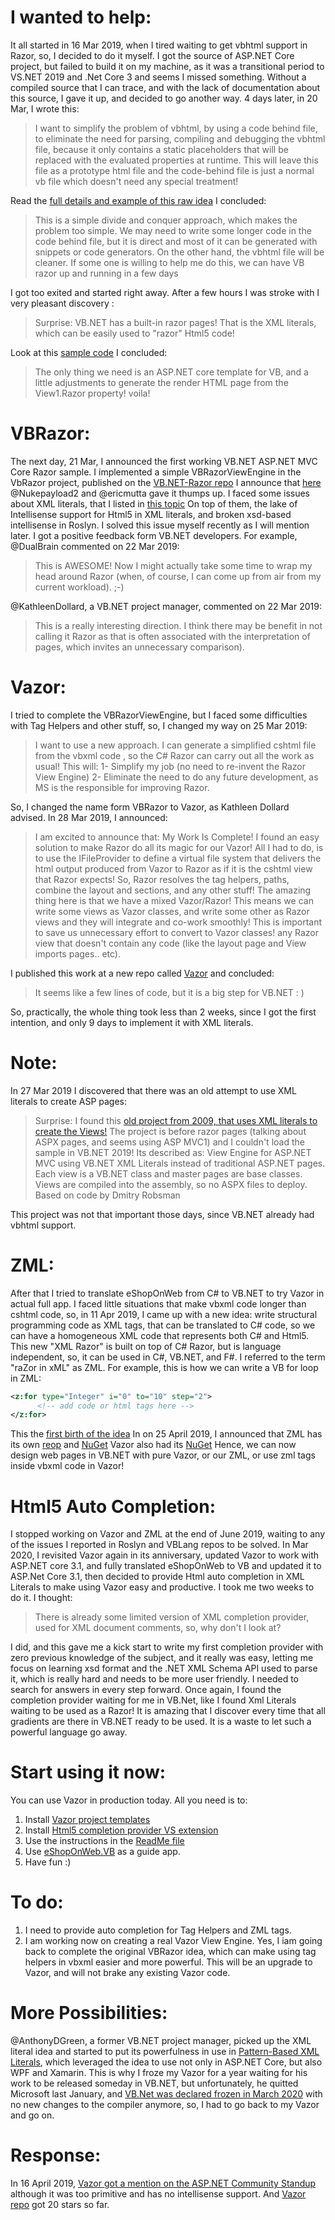 # I wanted to help:
It all started in 16 Mar 2019, when I tired waiting to get vbhtml support in Razor, so, I decided to do it myself. I got the source of ASP.NET Core project, but failed to build it on my machine, as it was a transitional period to VS.NET 2019 and .Net Core 3 and seems I missed something. Without a compiled source that I can trace, and with the lack of documentation about this source, I gave it up, and decided to go another way. 4 days later, in 20 Mar, I wrote this:
> I want to simplify the problem of vbhtml, by using a code behind file, to eliminate the need for parsing, compiling and debugging the vbhtml file, because it only contains a static placeholders that will be replaced with the evaluated properties at runtime. This will leave this file as a prototype html file and the code-behind file is just a normal vb file which doesn't need any special treatment!

Read the [full details and example of this raw idea](https://github.com/dotnet/vblang/issues/396#issuecomment-474613429)
I concluded:
> This is a simple divide and conquer approach, which makes the problem too simple. We may need to write some longer code in the code behind file, but it is direct and most of it can be generated with snippets or code generators. On the other hand, the vbhtml file will be cleaner. If some one is willing to help me do this, we can have VB razor up and running in a few days


I got too exited and started right away. After a few hours I was stroke with I very pleasant discovery :
> Surprise: VB.NET has a built-in razor pages! That is the XML literals, which can be easily used to "razor" Html5 code! 

Look at this [sample code](https://github.com/dotnet/vblang/issues/396#issuecomment-474785286)
I concluded:
> The only thing we need is an ASP.NET core template for VB, and a little adjustments to generate the render HTML page from the View1.Razor property! voila!

# VBRazor:
The next day, 21 Mar, I announced the first 
working VB.NET ASP.NET MVC Core Razor sample. I implemented a simple VBRazorViewEngine in the VbRazor project, published on the [VB.NET-Razor repo](https://github.com/VBAndCs/VB.NET-Razor)
I announce that [here](https://github.com/dotnet/vblang/issues/396#issuecomment-475199389)
@Nukepayload2 and @ericmutta gave it thumps up. 
I faced some issues about XML literals, that I listed in [this topic](https://github.com/dotnet/vblang/issues/397)
On top of them, the lake of Intellisense support for Html5 in XML literals, and broken xsd-based intellisense in Roslyn. I solved this issue myself recently as I will mention later.
I got a positive feedback form VB.NET developers.
For example, @DualBrain commented on 22 Mar 2019:
> This is AWESOME! Now I might actually take some time to wrap my head around Razor (when, of course, I can come up from air from my current workload). ;-)

@KathleenDollard, a VB.NET project manager,  commented on 22 Mar 2019:
> This is a really interesting direction.
> I think there may be benefit in not calling it Razor as that is often associated with the interpretation of pages, which invites an unnecessary comparison).

# Vazor:
I tried to complete the VBRazorViewEngine, but I faced some difficulties with Tag Helpers and other stuff, so, I changed my way on 25 Mar 2019:
> I want to use a new approach. I can generate a simplified cshtml file from the vbxml code , so the C# Razor can carry out all the work as usual! This will:
> 1- Simplify my job (no need to re-invent the Razor View Engine)
> 2- Eliminate the need to do any future development, as MS is the responsible for improving Razor.

So, I changed the name form VBRazor to Vazor, as Kathleen Dollard advised. 
In 28 Mar 2019, I announced:
> I am excited to announce that: My Work Is Complete!
> I found an easy solution to make Razor do all its magic for our Vazor!
> All I had to do, is to use the IFileProvider to define a virtual file system that delivers the html output produced from Vazor to Razor as if it is the cshtml view that Razor expects! So, Razor resolves the tag helpers, paths, combine the layout and sections, and any other stuff!
> The amazing thing here is that we have a mixed Vazor/Razor! This means we can write some views as Vazor classes, and write some other as Razor views and they will integrate and co-work smoothly!
> This is important to save us unnecessary effort to convert to Vazor classes! any Razor view that doesn't contain any code (like the layout page and View imports pages.. etc).

I published this work at a new repo called [Vazor](https://github.com/VBAndCs/Vazor)
and concluded:
> It seems like a few lines of code, but it is a big step for VB.NET : )

So, practically, the whole thing took less than 2 weeks, since I got the first intention, and only 9 days to implement it with XML literals.

# Note:
In 27 Mar 2019 I discovered that there was an old attempt to use XML literals to create ASP pages:
> Surprise: I found this [old project from 2009, that uses XML literals to create the Views!](https://archive.codeplex.com/?p=vbmvc)
> The project is before razor pages (talking about ASPX pages, and seems using ASP MVC1) and I couldn't load the sample in VB.NET 2019!
> Its described as: View Engine for ASP.NET MVC using VB.NET XML Literals instead of traditional ASP.NET pages. Each view is a VB.NET class and master pages are base classes. Views are compiled into the assembly, so no ASPX files to deploy. Based on code by Dmitry Robsman

This project was not that important those days, since VB.NET already had vbhtml support.

# ZML:
After that I tried to translate eShopOnWeb from C# to VB.NET to try Vazor in actual full app.
I faced little situations that make vbxml code longer than cshtml code, so, in 11 Apr 2019, I came up with a new idea: write structural programming code as XML tags, that can be translated to C# code, so we can have a homogeneous XML code that represents both C# and Html5. This new "XML Razor" is built on top of C# Razor, but is language independent, so, it can be used in C#, VB.NET, and F#. I referred to the term "raZor in xML" as ZML. For example, this is how we can write a VB for loop in ZML:
```XML
<z:for type="Integer" i="0" to="10" step="2">
      <!-- add code or html tags here -->
</z:for>
```
This the [first birth of the idea](https://github.com/dotnet/aspnetcore/issues/9270)
In on 25 April 2019, I announced that ZML has its own [reop](https://github.com/VBAndCs/ZML) and [NuGet](https://www.nuget.org/packages?q=zml)
Vazor also had its [NuGet](https://www.nuget.org/packages/Vazor)
Hence, we can now design web pages in VB.NET with pure Vazor, or our ZML, or use zml tags inside vbxml code in Vazor!

# Html5 Auto Completion:
I stopped working on Vazor and ZML at the end of June 2019, waiting to any of the issues I reported in Roslyn and VBLang repos to be solved. 
In Mar 2020, I revisited Vazor again in its anniversary, updated Vazor to work with ASP.NET core 3.1, and fully translated eShopOnWeb to VB and updated it to ASP.Net Core 3.1, then decided to provide Html auto completion in XML Literals to make using Vazor easy and productive.
I took me two weeks to do it. I thought:
> There is already some limited version of XML completion provider, used for XML document comments, so, why don't I look at?

I did, and this gave me a kick start to write my first completion provider with zero previous knowledge of the subject, and it really was easy, letting me focus on learning xsd format and the .NET XML Schema API used to parse it, which is really hard and needs to be more user friendly. I needed to search for answers in every step forward.
Once again, I found the completion provider waiting for me in VB.Net, like I found Xml Literals waiting to be used as a Razor! 
It is amazing that I discover every time that all gradients are there in VB.NET ready to be used. It is a waste to let such a powerful language go away.

# Start using it now:
You can use Vazor in production today. All you need is to:
1. Install [Vazor project templates](https://github.com/VBAndCs/Vazor/blob/master/VazorTemplateSetup.zip?raw=true)
2. Install [Html5 completion provider VS extension](https://github.com/VBAndCs/Vazor/blob/master/vbxmlCompletionProviderVSIX.zip?raw=true)
3. Use the instructions in the [ReadMe file](https://github.com/VBAndCs/Vazor/blob/master/README.md)
4. Use [eShopOnWeb.VB](https://github.com/VBAndCs/eShopOnWeb_VB.NET) as a guide app.
5. Have fun :)

# To do:
1. I need to provide auto completion for Tag Helpers and ZML tags.
2. I am working now on creating a real Vazor View Engine. Yes, I iam going back to complete the original VBRazor idea, which can make using tag helpers in vbxml easier and more powerful. This will be an upgrade to Vazor, and will not brake any existing Vazor code.

# More Possibilities:
@AnthonyDGreen, a former VB.NET project manager, picked up the XML literal idea and started to put its powerfulness in use in [Pattern-Based XML Literals](https://github.com/dotnet/vblang/issues/483), which leveraged the idea to use not only in ASP.NET Core, but also WPF and Xamarin. This is why I froze my Vazor for a year waiting for his work to be released someday in VB.NET, but unfortunately, he quitted Microsoft last January, and [VB.Net was declared frozen in March 2020](https://devblogs.microsoft.com/vbteam/visual-basic-support-planned-for-net-5-0/) with no new changes to the compiler anymore, so, I had to go back to my Vazor and go on.

# Response:
In 16 April  2019, [Vazor got a mention on the ASP.NET Community Standup](https://youtu.be/ap60h3eQE5Y?t=310) although it was too primitive and has no intellisense support.
And [Vazor repo](https://github.com/VBAndCs/Vazor) got 20 stars so far.
